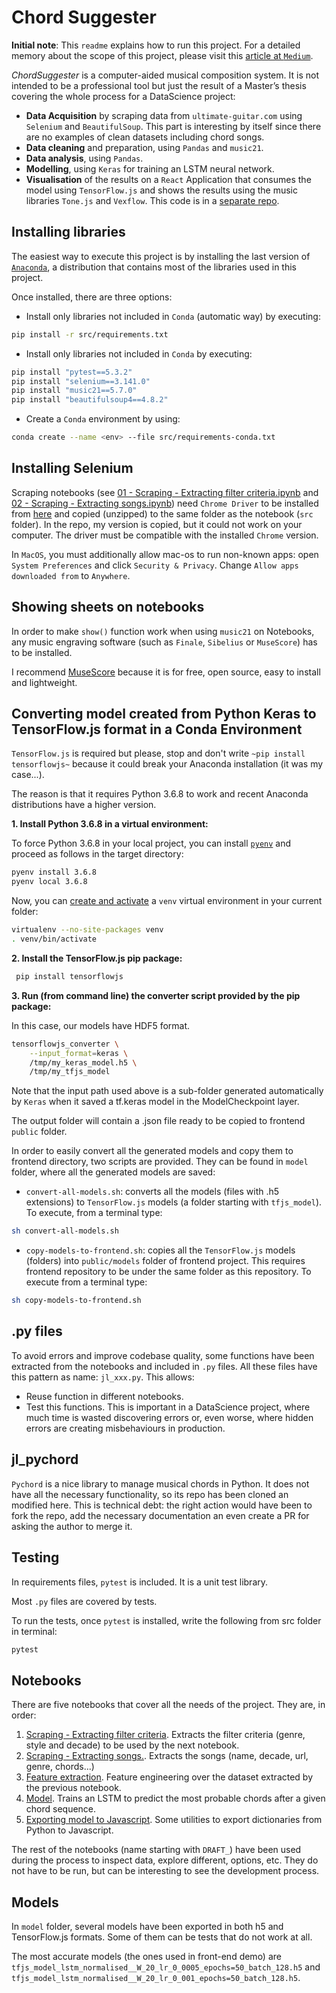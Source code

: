# Chord Suggester

**Initial note**: This `readme` explains how to run this project. For a detailed memory about the scope of this project, please visit this [article at `Medium`](https://medium.com/@huanlui/chordsuggester-i-3a1261d4ea9e).

_ChordSuggester_ is a computer-aided musical composition system. It is not intended to be a professional tool but just the result of a Master’s thesis covering the whole process for a DataScience project:
  
* **Data Acquisition** by scraping data from `ultimate-guitar.com` using `Selenium` and `BeautifulSoup`. This part is interesting by itself since there are no examples of clean datasets including chord songs.
* **Data cleaning** and preparation, using `Pandas` and `music21`.
* **Data analysis**, using `Pandas`.
* **Modelling**, using `Keras` for training an LSTM neural network. 
* **Visualisation** of the results on a `React` Application that consumes the model using `TensorFlow.js` and shows the results using the music libraries `Tone.js` and `Vexflow`. This code is in a [separate repo](https://github.com/huanlui/chord-suggester-frontend).

## Installing libraries

The easiest way to execute this project is by installing the last version of [`Anaconda`](https://www.anaconda.com/distribution/), a distribution that contains most of the libraries used in this project. 

Once installed, there are three options:

- Install only libraries not included in `Conda` (automatic way) by executing:

```bash
pip install -r src/requirements.txt
```

- Install only libraries not included in `Conda` by executing:

```bash
pip install "pytest==5.3.2"
pip install "selenium==3.141.0"
pip install "music21==5.7.0"
pip install "beautifulsoup4==4.8.2"
```

- Create a `Conda` environment by using:

```bash
conda create --name <env> --file src/requirements-conda.txt
```

## Installing Selenium

Scraping notebooks (see [01 - Scraping - Extracting filter criteria.ipynb](https://github.com/huanlui/chord-suggester/blob/master/src/01%20-%20Scraping%20-%20Extracting%20filter%20criteria.ipynb) and [02 - Scraping - Extracting songs.ipynb](https://github.com/huanlui/chord-suggester/blob/master/src/02%20-%20Scraping%20-%20Extracting%20songs.ipynb)) need `Chrome Driver` to be installed from [here](https://sites.google.com/a/chromium.org/chromedriver/home) and copied (unzipped) to the same folder as the notebook (`src` folder). In the repo, my version is copied, but it could not work on your computer. The driver must be compatible with the installed `Chrome` version.

In `MacOS`, you must additionally allow mac-os to run non-known apps: open `System Preferences` and click `Security & Privacy`. Change `Allow apps downloaded from` to `Anywhere`.

## Showing sheets on notebooks

In order to make `show()` function work when using `music21` on Notebooks, any music engraving software (such as `Finale`, `Sibelius` or `MuseScore`) has to be installed. 

I recommend [MuseScore](https://musescore.org) because it is for free, open source, easy to install and lightweight. 

## Converting model created from Python Keras to TensorFlow.js format in a Conda Environment

`TensorFlow.js` is required but please, stop and don't write ``~pip install tensorflowjs~`` because it could break your Anaconda installation (it was my case...).

The reason is that it requires Python 3.6.8 to work and recent Anaconda distributions have a higher version. 

__1. Install Python 3.6.8 in a virtual environment:__

To force Python 3.6.8 in your local project, you can install
[`pyenv`](https://github.com/pyenv/pyenv) and proceed as follows in the target
directory:

```bash
pyenv install 3.6.8
pyenv local 3.6.8
```

Now, you can
[create and activate](https://packaging.python.org/guides/installing-using-pip-and-virtual-environments/)
a `venv` virtual environment in your current folder:

```bash
virtualenv --no-site-packages venv
. venv/bin/activate
```

__2. Install the TensorFlow.js pip package:__

```bash
 pip install tensorflowjs
```

__3. Run (from command line) the converter script provided by the pip package:__

In this case, our models have HDF5 format. 

```bash
tensorflowjs_converter \
    --input_format=keras \
    /tmp/my_keras_model.h5 \
    /tmp/my_tfjs_model
```

Note that the input path used above is a sub-folder generated automatically by `Keras` when it
saved a tf.keras model in the ModelCheckpoint layer.

The output folder will contain a .json file ready to be copied to frontend `public` folder. 

In order to easily convert all the generated models and copy them to frontend directory, two scripts are provided. They can be found in `model` folder, where all the generated models are saved:

* `convert-all-models.sh`: converts all the models (files with .h5 extensions) to `TensorFlow.js` models (a folder starting with `tfjs_model`). To execute, from a  terminal type:

```bash
sh convert-all-models.sh
```

* `copy-models-to-frontend.sh`: copies all the `TensorFlow.js` models (folders) into `public/models` folder of frontend project. This requires frontend repository to be under the same folder as this repository.  To execute from a terminal type:

```bash
sh copy-models-to-frontend.sh
```

## .py files

To avoid errors and improve codebase quality, some functions have been extracted from the notebooks and included in `.py` files. All these files have this pattern as name: `jl_xxx.py`. This allows:

* Reuse function in different notebooks. 
* Test this functions. This is important in a DataScience project, where much time is wasted discovering errors or, even worse, where hidden errors are creating misbehaviours in production. 

## jl_pychord

`Pychord` is a nice library to manage musical chords in Python. It does not have all the necessary functionality, so its repo has been cloned an modified here. This is technical debt: the right action would have been to fork the repo, add the necessary documentation an even create a PR for asking the author to merge it. 

## Testing

In requirements files, `pytest` is included. It is a unit test library.

Most `.py` files are covered by tests. 

To run the tests, once `pytest` is installed, write the following from src folder in terminal:

```bash
pytest
```

## Notebooks

There are five notebooks that cover all the needs of the project. They are, in order:

1. [Scraping - Extracting filter criteria](https://github.com/huanlui/chord-suggester/blob/master/src/01%20-%20Scraping%20-%20Extracting%20filter%20criteria.ipynb). Extracts the filter criteria (genre, style and decade) to be used by the next notebook. 
2. [Scraping - Extracting songs.](https://github.com/huanlui/chord-suggester/blob/master/src/02%20-%20Scraping%20-%20Extracting%20songs.ipynb). Extracts the songs (name, decade, url, genre, chords...)
3. [Feature extraction](https://github.com/huanlui/chord-suggester/blob/master/src/03%20-%20Feature%20extraction.ipynb). Feature engineering over the dataset extracted by the previous notebook. 
4. [Model](https://github.com/huanlui/chord-suggester/blob/master/src/04%20-%20Model.ipynb). Trains an LSTM to predict the most probable chords after a given chord sequence. 
5. [Exporting model to Javascript](https://github.com/huanlui/chord-suggester/blob/master/src/05%20-%20Exporting%20model%20to%20Javascript.ipynb). Some utilities to export dictionaries from Python to Javascript. 

The rest of the notebooks (name starting with `DRAFT_`) have been used during the process to inspect data, explore different, options, etc. They do not have to be run, but can be interesting to see the development process. 

## Models

In `model` folder, several models have been exported in both h5 and TensorFlow.js formats. Some of them can be tests that do not work at all. 

The most accurate models (the ones used in front-end demo) are `tfjs_model_lstm_normalised__W_20_lr_0_0005_epochs=50_batch_128.h5` and `tfjs_model_lstm_normalised__W_20_lr_0_001_epochs=50_batch_128.h5`. 

